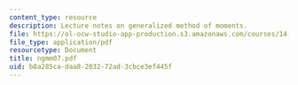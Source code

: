```yaml
---
content_type: resource
description: Lecture notes on generalized method of moments.
file: https://ol-ocw-studio-app-production.s3.amazonaws.com/courses/14-386-new-econometric-methods-spring-2007/b8a285cadaa8203272ad3cbce3ef445f_ngmm07.pdf
file_type: application/pdf
resourcetype: Document
title: ngmm07.pdf
uid: b8a285ca-daa8-2032-72ad-3cbce3ef445f
---
```

